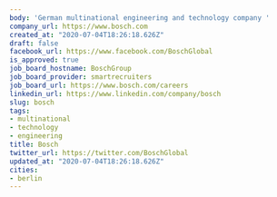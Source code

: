 ```yaml
---
body: 'German multinational engineering and technology company '
company_url: https://www.bosch.com
created_at: "2020-07-04T18:26:18.626Z"
draft: false
facebook_url: https://www.facebook.com/BoschGlobal
is_approved: true
job_board_hostname: BoschGroup
job_board_provider: smartrecruiters
job_board_url: https://www.bosch.com/careers
linkedin_url: https://www.linkedin.com/company/bosch
slug: bosch
tags:
- multinational
- technology
- engineering
title: Bosch
twitter_url: https://twitter.com/BoschGlobal
updated_at: "2020-07-04T18:26:18.626Z"
cities:
- berlin
---
```

